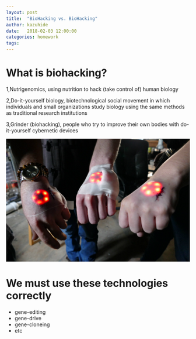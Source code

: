 ```yaml
---
layout: post
title:  "BioHacking vs. BioHacking"
author: kazuhide
date:   2018-02-03 12:00:00
categories: homework
tags: 
---
```



# What is biohacking?

1,Nutrigenomics, using nutrition to hack (take control of) human biology

2,Do-it-yourself biology, biotechnological social movement in which individuals and small organizations study biology using the same methods as traditional research institutions

3,Grinder (biohacking), people who try to improve their own bodies with do-it-yourself cybernetic devices

![bio](/images/body-mods.jpg)

# We must use these technologies correctly

- gene-editing
- gene-drive
- gene-cloneing
- etc
